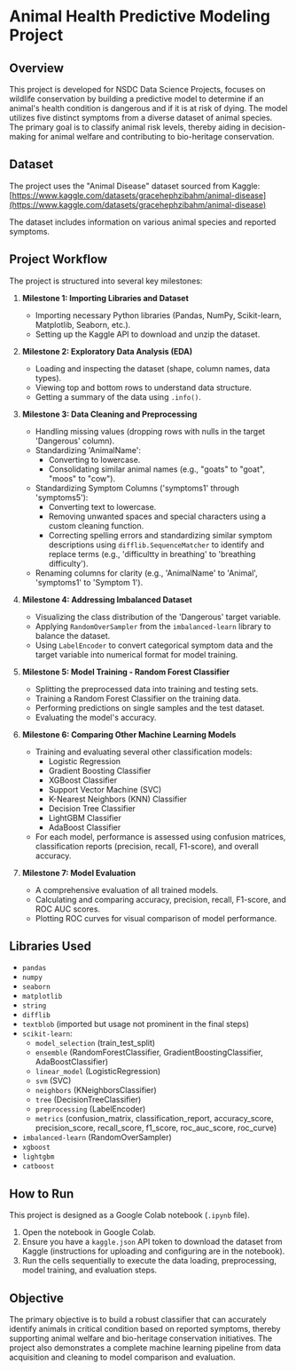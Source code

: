 # Animal Health Predictive Modeling Project

## Overview

This project is developed for NSDC Data Science Projects, focuses on wildlife conservation by building a predictive model to determine if an animal's health condition is dangerous and if it is at risk of dying. The model utilizes five distinct symptoms from a diverse dataset of animal species. The primary goal is to classify animal risk levels, thereby aiding in decision-making for animal welfare and contributing to bio-heritage conservation.

## Dataset

The project uses the "Animal Disease" dataset sourced from Kaggle:
[https://www.kaggle.com/datasets/gracehephzibahm/animal-disease](https://www.kaggle.com/datasets/gracehephzibahm/animal-disease)

The dataset includes information on various animal species and reported symptoms.

## Project Workflow

The project is structured into several key milestones:

1.  **Milestone 1: Importing Libraries and Dataset**
    * Importing necessary Python libraries (Pandas, NumPy, Scikit-learn, Matplotlib, Seaborn, etc.).
    * Setting up the Kaggle API to download and unzip the dataset.

2.  **Milestone 2: Exploratory Data Analysis (EDA)**
    * Loading and inspecting the dataset (shape, column names, data types).
    * Viewing top and bottom rows to understand data structure.
    * Getting a summary of the data using `.info()`.

3.  **Milestone 3: Data Cleaning and Preprocessing**
    * Handling missing values (dropping rows with nulls in the target 'Dangerous' column).
    * Standardizing 'AnimalName':
        * Converting to lowercase.
        * Consolidating similar animal names (e.g., "goats" to "goat", "moos" to "cow").
    * Standardizing Symptom Columns ('symptoms1' through 'symptoms5'):
        * Converting text to lowercase.
        * Removing unwanted spaces and special characters using a custom cleaning function.
        * Correcting spelling errors and standardizing similar symptom descriptions using `difflib.SequenceMatcher` to identify and replace terms (e.g., 'difficultty in breathing' to 'breathing difficulty').
    * Renaming columns for clarity (e.g., 'AnimalName' to 'Animal', 'symptoms1' to 'Symptom 1').

4.  **Milestone 4: Addressing Imbalanced Dataset**
    * Visualizing the class distribution of the 'Dangerous' target variable.
    * Applying `RandomOverSampler` from the `imbalanced-learn` library to balance the dataset.
    * Using `LabelEncoder` to convert categorical symptom data and the target variable into numerical format for model training.

5.  **Milestone 5: Model Training - Random Forest Classifier**
    * Splitting the preprocessed data into training and testing sets.
    * Training a Random Forest Classifier on the training data.
    * Performing predictions on single samples and the test dataset.
    * Evaluating the model's accuracy.

6.  **Milestone 6: Comparing Other Machine Learning Models**
    * Training and evaluating several other classification models:
        * Logistic Regression
        * Gradient Boosting Classifier
        * XGBoost Classifier
        * Support Vector Machine (SVC)
        * K-Nearest Neighbors (KNN) Classifier
        * Decision Tree Classifier
        * LightGBM Classifier
        * AdaBoost Classifier
    * For each model, performance is assessed using confusion matrices, classification reports (precision, recall, F1-score), and overall accuracy.

7.  **Milestone 7: Model Evaluation**
    * A comprehensive evaluation of all trained models.
    * Calculating and comparing accuracy, precision, recall, F1-score, and ROC AUC scores.
    * Plotting ROC curves for visual comparison of model performance.

## Libraries Used

* `pandas`
* `numpy`
* `seaborn`
* `matplotlib`
* `string`
* `difflib`
* `textblob` (imported but usage not prominent in the final steps)
* `scikit-learn`:
    * `model_selection` (train_test_split)
    * `ensemble` (RandomForestClassifier, GradientBoostingClassifier, AdaBoostClassifier)
    * `linear_model` (LogisticRegression)
    * `svm` (SVC)
    * `neighbors` (KNeighborsClassifier)
    * `tree` (DecisionTreeClassifier)
    * `preprocessing` (LabelEncoder)
    * `metrics` (confusion_matrix, classification_report, accuracy_score, precision_score, recall_score, f1_score, roc_auc_score, roc_curve)
* `imbalanced-learn` (RandomOverSampler)
* `xgboost`
* `lightgbm`
* `catboost`

## How to Run

This project is designed as a Google Colab notebook (`.ipynb` file).
1.  Open the notebook in Google Colab.
2.  Ensure you have a `kaggle.json` API token to download the dataset from Kaggle (instructions for uploading and configuring are in the notebook).
3.  Run the cells sequentially to execute the data loading, preprocessing, model training, and evaluation steps.

## Objective

The primary objective is to build a robust classifier that can accurately identify animals in critical condition based on reported symptoms, thereby supporting animal welfare and bio-heritage conservation initiatives. The project also demonstrates a complete machine learning pipeline from data acquisition and cleaning to model comparison and evaluation.

